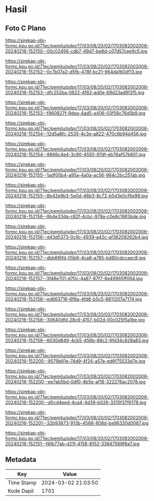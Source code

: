 # Hasil

## Foto C Plano

https://sirekap-obj-formc.kpu.go.id/71ec/pemilu/pdpr/17/03/08/20/02/1703082002008-20240216-152150--00c02456-cdb7-49d7-be8d-c07d57cee9c5.jpg

https://sirekap-obj-formc.kpu.go.id/71ec/pemilu/pdpr/17/03/08/20/02/1703082002008-20240216-152152--0c7b07a2-d5fb-478f-bc21-964da160df13.jpg

https://sirekap-obj-formc.kpu.go.id/71ec/pemilu/pdpr/17/03/08/20/02/1703082002008-20240216-152153--dfc252ba-0622-4f82-ad0e-69d23ad9f2f5.jpg

https://sirekap-obj-formc.kpu.go.id/71ec/pemilu/pdpr/17/03/08/20/02/1703082002008-20240216-152153--f960827f-9dea-4ad5-a406-03f56c76d5b9.jpg

https://sirekap-obj-formc.kpu.go.id/71ec/pemilu/pdpr/17/03/08/20/02/1703082002008-20240216-152154--12d5a8fc-2535-4c3e-a822-470c6b94d456.jpg

https://sirekap-obj-formc.kpu.go.id/71ec/pemilu/pdpr/17/03/08/20/02/1703082002008-20240216-152154--8866c4e4-3c90-4550-97df-eb76af57b801.jpg

https://sirekap-obj-formc.kpu.go.id/71ec/pemilu/pdpr/17/03/08/20/02/1703082002008-20240216-152155--1adf00b4-a95a-4a0a-ac56-964c2bc251ab.jpg

https://sirekap-obj-formc.kpu.go.id/71ec/pemilu/pdpr/17/03/08/20/02/1703082002008-20240216-152155--8b42e9b3-5e0d-48b3-8c72-b5d3e0cf6e99.jpg

https://sirekap-obj-formc.kpu.go.id/71ec/pemilu/pdpr/17/03/08/20/02/1703082002008-20240216-152156--8b4e33da-c82f-4cbc-979a-c0e8c1983bde.jpg

https://sirekap-obj-formc.kpu.go.id/71ec/pemilu/pdpr/17/03/08/20/02/1703082002008-20240216-152156--d43d5373-0c9c-4939-a42c-af36208262b4.jpg

https://sirekap-obj-formc.kpu.go.id/71ec/pemilu/pdpr/17/03/08/20/02/1703082002008-20240216-152157--dbb6f6fd-05b6-4ca8-a785-bd80cdccaec8.jpg

https://sirekap-obj-formc.kpu.go.id/71ec/pemilu/pdpr/17/03/08/20/02/1703082002008-20240216-152157--3f48e701-d70c-4a87-87f7-6e49965ff094.jpg

https://sirekap-obj-formc.kpu.go.id/71ec/pemilu/pdpr/17/03/08/20/02/1703082002008-20240216-152158--ed663716-6f9a-4fd8-b5c5-8811207a7174.jpg

https://sirekap-obj-formc.kpu.go.id/71ec/pemilu/pdpr/17/03/08/20/02/1703082002008-20240216-152158--30640dfd-28c6-4157-b02d-00c025f5a1be.jpg

https://sirekap-obj-formc.kpu.go.id/71ec/pemilu/pdpr/17/03/08/20/02/1703082002008-20240216-152159--6030d849-4cb5-456b-88c2-6fd34c828a83.jpg

https://sirekap-obj-formc.kpu.go.id/71ec/pemilu/pdpr/17/03/08/20/02/1703082002008-20240216-152200--9579b61e-74d9-4f24-a57e-ed6f75533d7e.jpg

https://sirekap-obj-formc.kpu.go.id/71ec/pemilu/pdpr/17/03/08/20/02/1703082002008-20240216-152200--ee7ab5bd-0df0-4b5e-af18-322276ac2078.jpg

https://sirekap-obj-formc.kpu.go.id/71ec/pemilu/pdpr/17/03/08/20/02/1703082002008-20240216-152200--d0cd4eed-4ca4-4d39-b026-3315f37f6178.jpg

https://sirekap-obj-formc.kpu.go.id/71ec/pemilu/pdpr/17/03/08/20/02/1703082002008-20240216-152201--32b93873-913b-4568-808d-be96330d0087.jpg

https://sirekap-obj-formc.kpu.go.id/71ec/pemilu/pdpr/17/03/08/20/02/1703082002008-20240216-152151--f4fb77ab-d21f-4158-8152-33847568f8a7.jpg


## Metadata

| Key        | Value               |
| ---------- | ------------------- |
| Time Stamp | 2024-03-02 21:03:50 |
| Kode Dapil | 1701                |



